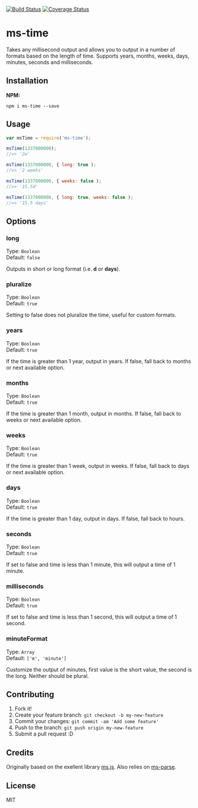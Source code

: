 [![Build Status](https://travis-ci.org/codymorrison/ms-conversion.svg?branch=master)](https://travis-ci.org/codymorrison/ms-conversion) [![Coverage Status](https://coveralls.io/repos/codymorrison/ms-conversion/badge.svg)](https://coveralls.io/r/codymorrison/ms-conversion)


# ms-time

Takes any millisecond output and allows you to output in a number of formats based on the length of time. Supports years, months, weeks, days, minutes, seconds and milliseconds.

## Installation

**NPM:**

```npm i ms-time --save```

## Usage

```js
var msTime = require('ms-time');

msTime(1337000000);
//=> '2w'

msTime(1337000000, { long: true );
//=> '2 weeks'

msTime(1337000000, { weeks: false );
//=> '15.5d'

msTime(1337000000, { long: true, weeks: false );
//=> '15.5 days'
```

## Options

### long

Type: ```Boolean```<br>
Default: ```false```

Outputs in short or long format (i.e. **d** or **days**).

### pluralize

Type: ```Boolean```<br>
Default: ```true```

Setting to false does not pluralize the time, useful for custom formats.

### years

Type: ```Boolean```<br>
Default: ```true```

If the time is greater than 1 year, output in years. If false, fall back to months or next available option.

### months

Type: ```Boolean```<br>
Default: ```true```

If the time is greater than 1 month, output in months. If false, fall back to weeks or next available option.

### weeks

Type: ```Boolean```<br>
Default: ```true```

If the time is greater than 1 week, output in weeks. If false, fall back to days or next available option.

### days

Type: ```Boolean```<br>
Default: ```true```

If the time is greater than 1 day, output in days. If false, fall back to hours.

### seconds

Type: ```Boolean```<br>
Default: ```true```

If set to false and time is less than 1 minute, this will output a time of 1 minute.

### milliseconds

Type: ```Boolean```<br>
Default: ```true```

If set to false and time is less than 1 second, this will output a time of 1 second.

### minuteFormat

Type: ```Array```<br>
Default: ```['m', 'minute']```

Customize the output of minutes, first value is the short value, the second is the long. Neither should be plural.

## Contributing

1. Fork it!
2. Create your feature branch: `git checkout -b my-new-feature`
3. Commit your changes: `git commit -am 'Add some feature'`
4. Push to the branch: `git push origin my-new-feature`
5. Submit a pull request :D


## Credits

Originally based on the exellent library [ms.js](https://github.com/rauchg/ms.js). Also relies on [ms-parse](https://github.com/sindresorhus/pretty-ms).

## License

MIT

